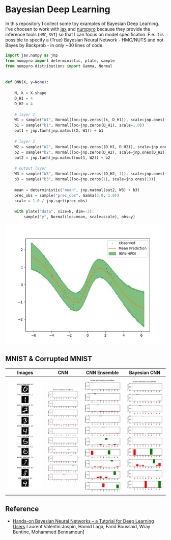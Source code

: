 # Bayesian Deep Learning

In this repository I collect some toy examples of Bayesian Deep Learning.
I've choosen to work with [jax](https://github.com/google/jax) and [numpyro](https://github.com/pyro-ppl/numpyro) because they provide the inference tools (`HMC`, `SVI`) so that I can focus on model specificaton. F.e. it is possible to specify a (True) Bayesian Neural Network - HMC/NUTS and not Bayes by Backprob - in only ~30 lines of code.

```python
import jax.numpy as jnp
from numpyro import deterministic, plate, sample
from numpyro.distributions import Gamma, Normal


def BNN(X, y=None):

    N, k = X.shape
    D_H1 = 4
    D_H2 = 4

    # layer 1
    W1 = sample("W1", Normal(loc=jnp.zeros((k, D_H1)), scale=jnp.ones((k, D_H1))))
    b1 = sample("b1", Normal(loc=jnp.zeros(D_H1), scale=1.0))
    out1 = jnp.tanh(jnp.matmul(X, W1)) + b1

    # layer 2
    W2 = sample("W2", Normal(loc=jnp.zeros((D_H1, D_H2)), scale=jnp.ones((D_H1, D_H2))))
    b2 = sample("b2", Normal(loc=jnp.zeros(D_H2), scale=jnp.ones(D_H2)))
    out2 = jnp.tanh(jnp.matmul(out1, W2)) + b2

    # output layer
    W3 = sample("W3", Normal(loc=jnp.zeros((D_H2, 1)), scale=jnp.ones((D_H2, 1))))
    b3 = sample("b3", Normal(loc=jnp.zeros(1), scale=jnp.ones(1)))

    mean = deterministic("mean", jnp.matmul(out2, W3) + b3)
    prec_obs = sample("prec_obs", Gamma(3.0, 1.0))
    scale = 1.0 / jnp.sqrt(prec_obs)

    with plate("data", size=N, dim=-2):
        sample("y", Normal(loc=mean, scale=scale), obs=y)
```

![Bayesian Neural Net](./plots/BayesianDNN_2021_12_28_13_07.jpg)

## MNIST & Corrupted MNIST

|                        Images                        |                          CNN                           |                          CNN Ensemble                          |                      Bayesian CNN                       |
| :--------------------------------------------------: | :----------------------------------------------------: | :------------------------------------------------------------: | :-----------------------------------------------------: |
| <img src="./plots/MNIST_C_samples.jpg" width="200"/> | <img src="./plots/MNIST_C_CNN_probs.jpg" width="200"/> | <img src="./plots/MNIST_C_CNN_dropout_probs.jpg" width="200"/> | <img src="./plots/MNIST_C_BCNN_probs.jpg" width="200"/> |

<!--
| <img src="./plots/MNIST_C_samples.jpg" width="200"> | ![MNIST_C_CNN](./plots/MNIST_C_CNN_probs.jpg) | ![MNIST_CNN_dropout](./plots/MNIST_C_CNN_dropout_probs.jpg) | ![MNIST_C_BCNN](./plots/MNIST_C_BCNN_probs.jpg) | -->

<!-- |  |  | ![MNIST_CNN_dropout](./plots/MNIST_C_CNN_dropout_probs.jpg) | ![MNIST_C_BCNN](./plots/MNIST_C_BCNN_probs.jpg) | -->



## Reference

- [Hands-on Bayesian Neural Networks – a Tutorial
for Deep Learning Users](https://arxiv.org/pdf/2007.06823.pdf) Laurent Valentin Jospin, Hamid Laga, Farid Boussaid, Wray Buntine, Mohammed Bennamoun]
